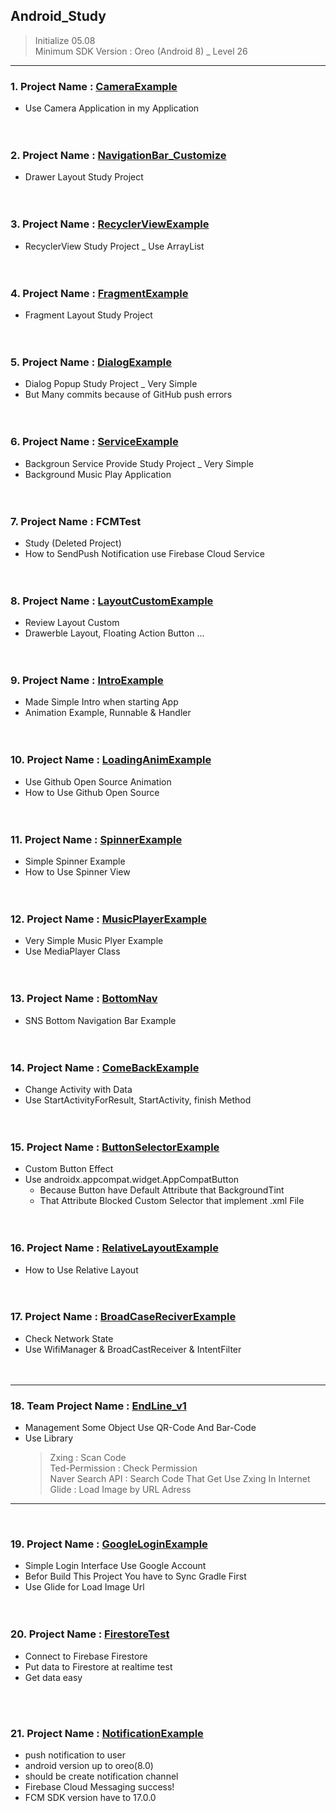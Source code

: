 ## Android_Study

> Initialize 05.08 <br>
> Minimum SDK Version : Oreo (Android 8) \_ Level 26 <br>

---

### 1. Project Name : <a href="https://github.com/Enterprise09/Android_Study/tree/master/CameraExample"> CameraExample</a> <br>

- Use Camera Application in my Application <br><br><br>

### 2. Project Name : <a href="https://github.com/Enterprise09/Android_Study/tree/master/NavigationBar_Customize"> NavigationBar_Customize </a> <br>

- Drawer Layout Study Project <br><br><br>

### 3. Project Name : <a href="https://github.com/Enterprise09/Android_Study/tree/master/RecyclerViewExample"> RecyclerViewExample </a><br>

- RecyclerView Study Project \_ Use ArrayList <br><br><br>

### 4. Project Name : <a href="https://github.com/Enterprise09/Android_Study/tree/master/FragmentExample"> FragmentExample </a><br>

- Fragment Layout Study Project <br><br><br>

### 5. Project Name : <a href="https://github.com/Enterprise09/Android_Study/tree/master/DialogExample"> DialogExample </a><br>

- Dialog Popup Study Project \_ Very Simple <br>
- But Many commits because of GitHub push errors <br><br><br>

### 6. Project Name : <a href="https://github.com/Enterprise09/Android_Study/tree/master/ServiceExample"> ServiceExample </a><br>

- Backgroun Service Provide Study Project \_ Very Simple <br>
- Background Music Play Application <br><br><br>

### 7. Project Name : FCMTest <br>

- Study (Deleted Project) <br>
- How to SendPush Notification use Firebase Cloud Service <br><br><br>

### 8. Project Name : <a href="https://github.com/Enterprise09/Android_Study/tree/master/LayoutCustomExample"> LayoutCustomExample </a><br>

- Review Layout Custom <br>
- Drawerble Layout, Floating Action Button ... <br><br><br>

### 9. Project Name : <a href="https://github.com/Enterprise09/Android_Study/tree/master/IntroExample"> IntroExample </a><br>

- Made Simple Intro when starting App <br>
- Animation Example, Runnable & Handler <br><br><br>

### 10. Project Name : <a href="https://github.com/Enterprise09/Android_Study/tree/master/LoadingAnimExample"> LoadingAnimExample </a><br>

- Use Github Open Source Animation <br>
- How to Use Github Open Source <br><br><br>

### 11. Project Name : <a href="https://github.com/Enterprise09/Android_Study/tree/master/SpinnerExample"> SpinnerExample </a><br>

- Simple Spinner Example <br>
- How to Use Spinner View <br><br><br>

### 12. Project Name : <a href="https://github.com/Enterprise09/Android_Study/tree/master/MusicPlayerExample"> MusicPlayerExample </a><br>

- Very Simple Music Plyer Example <br>
- Use MediaPlayer Class <br><br><br>

### 13. Project Name : <a href="https://github.com/Enterprise09/Android_Study/tree/master/BottomNav"> BottomNav </a><br>

- SNS Bottom Navigation Bar Example <br><br><br>

### 14. Project Name : <a href="https://github.com/Enterprise09/Android_Study/tree/master/ComeBackExample"> ComeBackExample </a><br>

- Change Activity with Data <br>
- Use StartActivityForResult, StartActivity, finish Method <br><br><br>

### 15. Project Name : <a href="https://github.com/Enterprise09/Android_Study/tree/master/ButtonSelectorExample"> ButtonSelectorExample </a><br>

- Custom Button Effect <br>
- Use androidx.appcompat.widget.AppCompatButton <br>
  - Because Button have Default Attribute that BackgroundTint <br>
  - That Attribute Blocked Custom Selector that implement .xml File <br><br><br>

### 16. Project Name : <a href="https://github.com/Enterprise09/Android_Study/tree/master/RelativeLayoutExample"> RelativeLayoutExample </a><br>

- How to Use Relative Layout <br><br><br>

### 17. Project Name : <a href="https://github.com/Enterprise09/Android_Study/tree/master/BroadCaseReciverExample"> BroadCaseReciverExample </a><br>

- Check Network State <br>
- Use WifiManager & BroadCastReceiver & IntentFilter <br><br><br>

---

### 18. Team Project Name : <a href="https://github.com/Enterprise09/Android_Study/tree/master/EndLine_v1"> EndLine_v1 </a><br>

- Management Some Object Use QR-Code And Bar-Code <br>
- Use Library
  > Zxing : Scan Code <br>
  > Ted-Permission : Check Permission <br>
  > Naver Search API : Search Code That Get Use Zxing In Internet
  > Glide : Load Image by URL Adress <br>

---

<br>

### 19. Project Name : <a href="https://github.com/Enterprise09/Android_Study/tree/master/GoogleLoginExample"> GoogleLoginExample </a><br>

- Simple Login Interface Use Google Account <br>
- Befor Build This Project You have to Sync Gradle First <br>
- Use Glide for Load Image Url <br><br><br>

### 20. Project Name : <a href="https://github.com/Enterprise09/Android_Study/tree/master/FirestoreTest"> FirestoreTest </a><br>

- Connect to Firebase Firestore
- Put data to Firestore at realtime test
- Get data easy

<br><br>

### 21. Project Name : <a href="https://github.com/Enterprise09/Android_Study/tree/master/NotificationExample">NotificationExample</a><br>

- push notification to user
- android version up to oreo(8.0)
- should be create notification channel
- Firebase Cloud Messaging success!
- FCM SDK version have to 17.0.0
